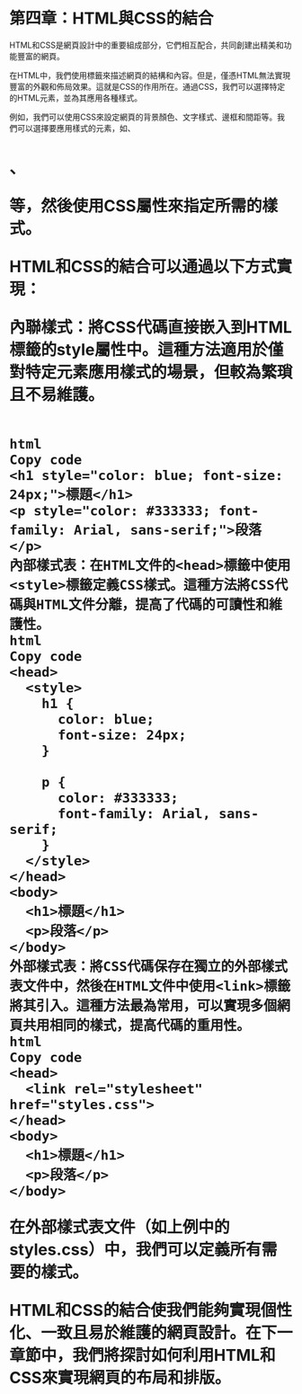 # 第四章：HTML與CSS的結合

HTML和CSS是網頁設計中的重要組成部分，它們相互配合，共同創建出精美和功能豐富的網頁。

在HTML中，我們使用標籤來描述網頁的結構和內容。但是，僅憑HTML無法實現豐富的外觀和佈局效果。這就是CSS的作用所在。通過CSS，我們可以選擇特定的HTML元素，並為其應用各種樣式。

例如，我們可以使用CSS來設定網頁的背景顏色、文字樣式、邊框和間距等。我們可以選擇要應用樣式的元素，如<body>、<h1>、<p>等，然後使用CSS屬性來指定所需的樣式。

HTML和CSS的結合可以通過以下方式實現：

內聯樣式：將CSS代碼直接嵌入到HTML標籤的style屬性中。這種方法適用於僅對特定元素應用樣式的場景，但較為繁瑣且不易維護。

```

html
Copy code
<h1 style="color: blue; font-size: 24px;">標題</h1>
<p style="color: #333333; font-family: Arial, sans-serif;">段落</p>
內部樣式表：在HTML文件的<head>標籤中使用<style>標籤定義CSS樣式。這種方法將CSS代碼與HTML文件分離，提高了代碼的可讀性和維護性。
html
Copy code
<head>
  <style>
    h1 {
      color: blue;
      font-size: 24px;
    }
    
    p {
      color: #333333;
      font-family: Arial, sans-serif;
    }
  </style>
</head>
<body>
  <h1>標題</h1>
  <p>段落</p>
</body>
外部樣式表：將CSS代碼保存在獨立的外部樣式表文件中，然後在HTML文件中使用<link>標籤將其引入。這種方法最為常用，可以實現多個網頁共用相同的樣式，提高代碼的重用性。
html
Copy code
<head>
  <link rel="stylesheet" href="styles.css">
</head>
<body>
  <h1>標題</h1>
  <p>段落</p>
</body>

```

在外部樣式表文件（如上例中的styles.css）中，我們可以定義所有需要的樣式。

HTML和CSS的結合使我們能夠實現個性化、一致且易於維護的網頁設計。在下一章節中，我們將探討如何利用HTML和CSS來實現網頁的布局和排版。